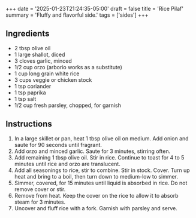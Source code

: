 +++
date = '2025-01-23T21:24:35-05:00'
draft = false
title = 'Rice Pilaf'
summary = 'Fluffy and flavorful side.'
tags = ['sides']
+++

## Ingredients
- 2 tbsp olive oil
- 1 large shallot, diced
- 3 cloves garlic, minced
- 1/2 cup orzo (arborio works as a substitute)
- 1 cup long grain white rice
- 3 cups veggie or chicken stock
- 1 tsp coriander
- 1 tsp paprika
- 1 tsp salt
- 1/2 cup fresh parsley, chopped, for garnish

## Instructions

1. In a large skillet or pan, heat 1 tbsp olive oil on medium. Add onion and saute for 90 seconds until fragrant.
2. Add orzo and minced garlic. Saute for 3 minutes, stirring often.
3. Add remaining 1 tbsp olive oil. Stir in rice. Continue to toast for 4 to 5 minutes until rice and orzo are translucent.
4. Add all seasonings to rice, stir to combine. Stir in stock. Cover. Turn up heat and bring to a boil, then turn down to medium-low to simmer.
5. Simmer, covered, for 15 minutes until liquid is absorbed in rice. Do not remove cover or stir.
6. Remove from heat. Keep the cover on the rice to allow it to absorb steam for 3 minutes.
7. Uncover and fluff rice with a fork. Garnish with parsley and serve.
